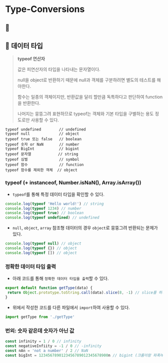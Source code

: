 # Type-Conversions

## 🐇&#x20;

##

## 🐇 데이터 타입

> **typeof 연산자**
>
> 값은 피연산자의 타입을 나타내는 문자열이다.
>
> null을 object로 반환하기 때문에 null과 객체를 구분하려면 별도의 테스트를 해야한다.
>
> &#x20;함수는 일종의 객체이지만, 반환값을 달리 할만큼 독특하다고 판단하여 function을 반환한다.
>
> 나머지는 뭉뜽그려 표현하므로 typeof는 객체와 기본 타입을 구별하는 용도 정도로만 사용할 수 있다. &#x20;

```
typeof undefined        // undefined
typeof null             // object
typeof true 또는 false   // boolean
typeof 숫자 or NaN       // number
typeof BigInt           // bigint
typeof 문자열            // string
typeof 심벌              // symbol
typeof 함수              // function
typeof 함수를 제외한 객체  // object
```

### typeof (+ instanceof, Number.isNaN(), Array.isArray())

* `typeof`를 통해 특정 데이터 타입을 확인할 수 있다.

```js
console.log(typeof 'Hello world!') // string
console.log(typeof 1234) // number
console.log(typeof true) // boolean
console.log(typeof undefined) // undefined
```

* `null`, `object`, `array` 참조형 데이터의 경우 `object`로 뭉뚱그려 반환되는 문제가 있다.

```js
console.log(typeof null) // object
console.log(typeof {}) // object
console.log(typeof []) // object
```

### 정확한 데이터 타입 출력

* 아래 코드를 통해 `정확한 데이터 타입을 출력`할 수 있다.

```js
export default function getType(data) {
 return Object.prototype.toString.call(data).slice(8, -1) // slice를 하지 않으면 [object 데이터타입]으로 출력
} 
```

* 위에서 작성한 코드를 다른 파일에서 `import`하여 사용할 수 있다.

```js
import getType from './getType'
```

### 번외: 숫자 같은데 숫자가 아닌 값

```js
const infinity = 1 / 0 // infinity
const negativeInfiity = -1 / 0 // -infinity
const nAn = 'not a number' / 2 // NaN
const bigInt = 1234567890123456789012345678900n // bigint (크롬이랑 파폭에서만 지원 / 잘은 안쓰일 듯)
```
